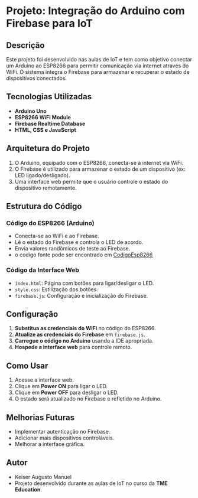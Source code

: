 # Projeto: Integração do Arduino com Firebase para IoT

## Descrição
Este projeto foi desenvolvido nas aulas de IoT e tem como objetivo conectar um Arduino ao ESP8266 para permitir comunicação via internet através do WiFi. O sistema integra o Firebase para armazenar e recuperar o estado de dispositivos conectados.

## Tecnologias Utilizadas
- **Arduino Uno**
- **ESP8266 WiFi Module**
- **Firebase Realtime Database**
- **HTML, CSS e JavaScript**

## Arquitetura do Projeto
1. O Arduino, equipado com o ESP8266, conecta-se à internet via WiFi.
2. O Firebase é utilizado para armazenar o estado de um dispositivo (ex: LED ligado/desligado).
3. Uma interface web permite que o usuário controle o estado do dispositivo remotamente.

## Estrutura do Código
### Código do ESP8266 (Arduino)
- Conecta-se ao WiFi e ao Firebase.
- Lê o estado do Firebase e controla o LED de acordo.
- Envia valores randômicos de teste ao Firebase.
- o codigo fonte pode ser encontrado em [CodigoEsp8266](https://github.com/zilefc/IoT-UJC/tree/3da40505b65e7766a59e1e2646541cb34237060f/CodigoEsp8266)

### Código da Interface Web
- `index.html`: Página com botões para ligar/desligar o LED.
- `style.css`: Estilização dos botões.
- `firebase.js`: Configuração e inicialização do Firebase.

## Configuração
1. **Substitua as credenciais do WiFi** no código do ESP8266.
2. **Atualize as credenciais do Firebase** em `firebase.js`.
3. **Carregue o código no Arduino** usando a IDE apropriada.
4. **Hospede a interface web** para controle remoto.

## Como Usar
1. Acesse a interface web.
2. Clique em **Power ON** para ligar o LED.
3. Clique em **Power OFF** para desligar o LED.
4. O estado será atualizado no Firebase e refletido no Arduino.

## Melhorias Futuras
- Implementar autenticação no Firebase.
- Adicionar mais dispositivos controláveis.
- Melhorar a interface gráfica.

## Autor
- Keiser Augusto Manuel
- Projeto desenvolvido durante as aulas de IoT no curso da **TME Education**.

